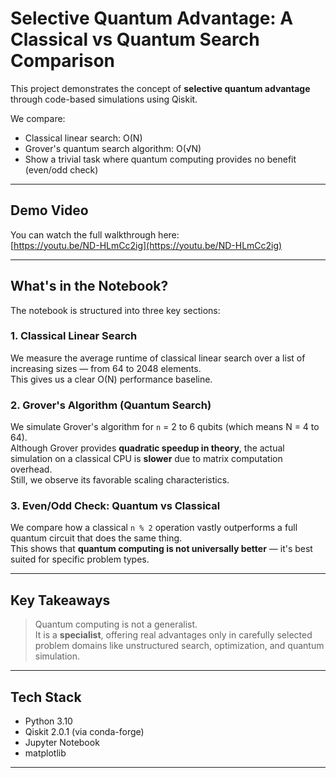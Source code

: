 # Selective Quantum Advantage: A Classical vs Quantum Search Comparison

This project demonstrates the concept of **selective quantum advantage** through code-based simulations using Qiskit.

We compare:
- Classical linear search: O(N)
- Grover's quantum search algorithm: O(√N)
- Show a trivial task where quantum computing provides no benefit (even/odd check)

---

## Demo Video

You can watch the full walkthrough here:  
[https://youtu.be/ND-HLmCc2ig](https://youtu.be/ND-HLmCc2ig)

---

## What's in the Notebook?

The notebook is structured into three key sections:

### 1. Classical Linear Search

We measure the average runtime of classical linear search over a list of increasing sizes — from 64 to 2048 elements.  
This gives us a clear O(N) performance baseline.

### 2. Grover's Algorithm (Quantum Search)

We simulate Grover's algorithm for `n` = 2 to 6 qubits (which means N = 4 to 64).  
Although Grover provides **quadratic speedup in theory**, the actual simulation on a classical CPU is **slower** due to matrix computation overhead.  
Still, we observe its favorable scaling characteristics.

### 3. Even/Odd Check: Quantum vs Classical

We compare how a classical `n % 2` operation vastly outperforms a full quantum circuit that does the same thing.  
This shows that **quantum computing is not universally better** — it's best suited for specific problem types.

---

## Key Takeaways

> Quantum computing is not a generalist.  
> It is a **specialist**, offering real advantages only in carefully selected problem domains like unstructured search, optimization, and quantum simulation.

---

## Tech Stack

- Python 3.10
- Qiskit 2.0.1 (via conda-forge)
- Jupyter Notebook
- matplotlib

---